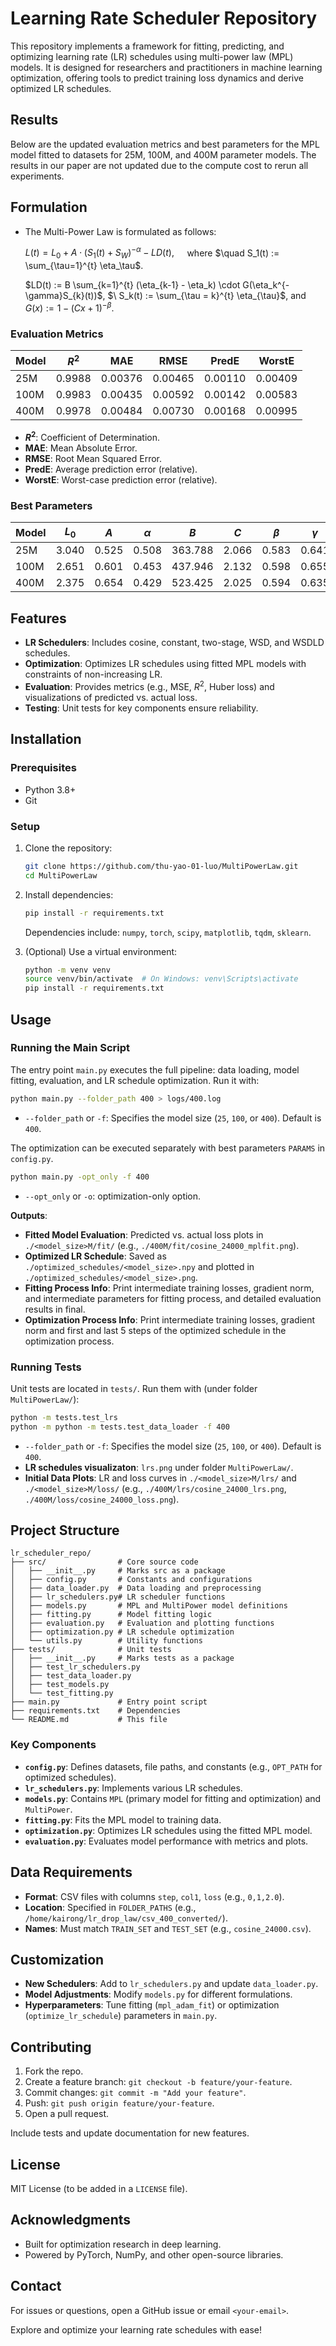 # Learning Rate Scheduler Repository

This repository implements a framework for fitting, predicting, and optimizing learning rate (LR) schedules using multi-power law (MPL) models. It is designed for researchers and practitioners in machine learning optimization, offering tools to predict training loss dynamics and derive optimized LR schedules.

## Results

Below are the updated evaluation metrics and best parameters for the MPL model fitted to datasets for 25M, 100M, and 400M parameter models. The results in our paper are not updated due to the compute cost to rerun all experiments.

## Formulation

- The Multi-Power Law is formulated as follows:

    $L(t) = L_0 + A \cdot (S_1(t)+S_W)^{-\alpha} - LD(t), \quad$ where
    $\quad S_1(t) := \sum_{\tau=1}^{t} \eta_\tau$.

    $LD(t) := B \sum_{k=1}^{t} (\eta_{k-1} - \eta_k) \cdot G(\eta_k^{-\gamma}S_{k}(t))$,
    $\ S_k(t) := \sum_{\tau = k}^{t} \eta_{\tau}$,
     and $G(x) := 1 - (Cx + 1)^{-\beta}$.

### Evaluation Metrics

| Model | $R^2$         | MAE           | RMSE          | PredE         | WorstE        |
|-------|---------------|---------------|---------------|---------------|---------------|
| 25M   | 0.9988        | 0.00376       | 0.00465       | 0.00110       | 0.00409       |
| 100M  | 0.9983        | 0.00435       | 0.00592       | 0.00142       | 0.00583       |
| 400M  | 0.9978        | 0.00484       | 0.00730       | 0.00168       | 0.00995       |

- **$R^2$**: Coefficient of Determination.
- **MAE**: Mean Absolute Error.
- **RMSE**: Root Mean Squared Error.
- **PredE**: Average prediction error (relative).
- **WorstE**: Worst-case prediction error (relative).

### Best Parameters

| Model | $L_0$ | $A$   | $\alpha$ | $B$      | $C$   | $\beta$ | $\gamma$ |
|-------|-------|-------|----------|----------|-------|---------|----------|
| 25M   | 3.040 | 0.525 | 0.508    | 363.788  | 2.066 | 0.583   | 0.641    |
| 100M  | 2.651 | 0.601 | 0.453    | 437.946  | 2.132 | 0.598   | 0.655    |
| 400M  | 2.375 | 0.654 | 0.429    | 523.425  | 2.025 | 0.594   | 0.635    |

<!-- - **Coefficients**: Best parameters for the MPL model  -->

<!-- - **Best Loss**: 
  - 25M: 0.0002786
  - 100M: 0.0002751
  - 400M: 0.0004078 -->

## Features
- **LR Schedulers**: Includes cosine, constant, two-stage, WSD, and WSDLD schedules.
- **Optimization**: Optimizes LR schedules using fitted MPL models with constraints of non-increasing LR.
- **Evaluation**: Provides metrics (e.g., MSE, $R^2$, Huber loss) and visualizations of predicted vs. actual loss.
- **Testing**: Unit tests for key components ensure reliability.
<!-- - **MPL Models**: Two models (`MPL` and `MultiPower`) for predicting loss based on LR schedules. -->
<!-- - **Fitting Pipeline**: Parameter initialization via grid search and fine-tuning with AdamW. -->

## Installation

### Prerequisites
- Python 3.8+
- Git

### Setup
1. Clone the repository:
   ```bash
   git clone https://github.com/thu-yao-01-luo/MultiPowerLaw.git
   cd MultiPowerLaw
   ```

2. Install dependencies:
   ```bash
   pip install -r requirements.txt
   ```
   Dependencies include: `numpy`, `torch`, `scipy`, `matplotlib`, `tqdm`, `sklearn`.

3. (Optional) Use a virtual environment:
   ```bash
   python -m venv venv
   source venv/bin/activate  # On Windows: venv\Scripts\activate
   pip install -r requirements.txt
   ```

## Usage

### Running the Main Script
The entry point `main.py` executes the full pipeline: data loading, model fitting, evaluation, and LR schedule optimization. Run it with:
```bash
python main.py --folder_path 400 > logs/400.log
```
- `--folder_path` or `-f`: Specifies the model size (`25`, `100`, or `400`). Default is `400`.

The optimization can be executed separately with best parameters `PARAMS` in `config.py`.
```bash
python main.py -opt_only -f 400
```
- `--opt_only` or `-o`: optimization-only option.


**Outputs**:
<!-- - **Initial Data Plots**: LR and loss curves in `./<model_size>M/` (e.g., `./400M/cosine_24000_lrs.png`). -->
- **Fitted Model Evaluation**: Predicted vs. actual loss plots in `./<model_size>M/fit/` (e.g., `./400M/fit/cosine_24000_mplfit.png`).
- **Optimized LR Schedule**: Saved as `./optimized_schedules/<model_size>.npy` and plotted in `./optimized_schedules/<model_size>.png`.
- **Fitting Process Info**: Print intermediate training losses, gradient norm, and intermediate parameters for fitting process, and detailed evaluation results in final.
- **Optimization Process Info**: Print intermediate training losses, gradient norm and first and last 5 steps of the optimized schedule in the optimization process.

### Running Tests
Unit tests are located in `tests/`. Run them with (under folder `MultiPowerLaw/`):
```bash
python -m tests.test_lrs
python -m python -m tests.test_data_loader -f 400
```
- `--folder_path` or `-f`: Specifies the model size (`25`, `100`, or `400`). Default is `400`.
- **LR schedules visualizaton**: `lrs.png` under folder `MultiPowerLaw/`.
- **Initial Data Plots**: LR and loss curves in `./<model_size>M/lrs/` and `./<model_size>M/loss/` (e.g., `./400M/lrs/cosine_24000_lrs.png`, `./400M/loss/cosine_24000_loss.png`).

## Project Structure
```
lr_scheduler_repo/
├── src/                # Core source code
│   ├── __init__.py     # Marks src as a package
│   ├── config.py       # Constants and configurations
│   ├── data_loader.py  # Data loading and preprocessing
│   ├── lr_schedulers.py# LR scheduler functions
│   ├── models.py       # MPL and MultiPower model definitions
│   ├── fitting.py      # Model fitting logic
│   ├── evaluation.py   # Evaluation and plotting functions
│   ├── optimization.py # LR schedule optimization
│   └── utils.py        # Utility functions
├── tests/              # Unit tests
│   ├── __init__.py     # Marks tests as a package
│   ├── test_lr_schedulers.py
│   ├── test_data_loader.py
│   ├── test_models.py
│   └── test_fitting.py
├── main.py             # Entry point script
├── requirements.txt    # Dependencies
└── README.md           # This file
```

### Key Components
- **`config.py`**: Defines datasets, file paths, and constants (e.g., `OPT_PATH` for optimized schedules).
- **`lr_schedulers.py`**: Implements various LR schedules.
- **`models.py`**: Contains `MPL` (primary model for fitting and optimization) and `MultiPower`.
- **`fitting.py`**: Fits the MPL model to training data.
- **`optimization.py`**: Optimizes LR schedules using the fitted MPL model.
- **`evaluation.py`**: Evaluates model performance with metrics and plots.

## Data Requirements
- **Format**: CSV files with columns `step`, `col1`, `loss` (e.g., `0,1,2.0`).
- **Location**: Specified in `FOLDER_PATHS` (e.g., `/home/kairong/lr_drop_law/csv_400_converted/`).
- **Names**: Must match `TRAIN_SET` and `TEST_SET` (e.g., `cosine_24000.csv`).

## Customization
- **New Schedulers**: Add to `lr_schedulers.py` and update `data_loader.py`.
- **Model Adjustments**: Modify `models.py` for different formulations.
- **Hyperparameters**: Tune fitting (`mpl_adam_fit`) or optimization (`optimize_lr_schedule`) parameters in `main.py`.

## Contributing
1. Fork the repo.
2. Create a feature branch: `git checkout -b feature/your-feature`.
3. Commit changes: `git commit -m "Add your feature"`.
4. Push: `git push origin feature/your-feature`.
5. Open a pull request.

Include tests and update documentation for new features.

## License
MIT License (to be added in a `LICENSE` file).

## Acknowledgments
- Built for optimization research in deep learning.
- Powered by PyTorch, NumPy, and other open-source libraries.

## Contact
For issues or questions, open a GitHub issue or email `<your-email>`.

Explore and optimize your learning rate schedules with ease!
